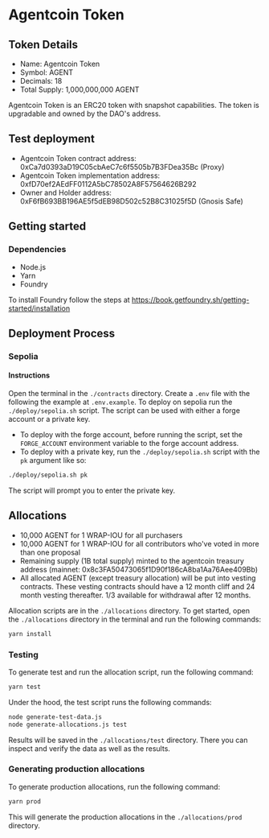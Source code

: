 # Agentcoin Token
## Token Details
- Name: Agentcoin Token
- Symbol: AGENT
- Decimals: 18
- Total Supply: 1,000,000,000 AGENT

Agentcoin Token is an ERC20 token with snapshot capabilities. The token is upgradable and owned by the DAO's address.

## Test deployment

- Agentcoin Token contract address: 0xCa7d0393aD19C05cbAeC7c6f5505b7B3FDea35Bc (Proxy)
- Agentcoin Token implementation address: 0xfD70ef2AEdFF0112A5bC78502A8F57564626B292
- Owner and Holder address: 0xF6fB693BB196AE5f5dEB98D502c52B8C31025f5D (Gnosis Safe)

## Getting started
### Dependencies
- Node.js
- Yarn
- Foundry

To install Foundry follow the steps at https://book.getfoundry.sh/getting-started/installation

## Deployment Process
### Sepolia

#### Instructions
Open the terminal in the `./contracts` directory.
Create a `.env` file with the following the example at `.env.example`.
To deploy on sepolia run the `./deploy/sepolia.sh` script.
The script can be used with either a forge account or a private key.

- To deploy with the forge account, before running the script, set the `FORGE_ACCOUNT` environment variable to the forge account address.
- To deploy with a private key, run the `./deploy/sepolia.sh` script with the `pk` argument like so:
```bash
./deploy/sepolia.sh pk
```
The script will prompt you to enter the private key.

## Allocations
- 10,000 AGENT for 1 WRAP-IOU for all purchasers
- 10,000 AGENT for 1 WRAP-IOU for all contributors who've voted in more than one proposal
- Remaining supply (1B total supply) minted to the agentcoin treasury address (mainnet: 0x8c3FA50473065f1D90f186cA8ba1Aa76Aee409Bb)
- All allocated AGENT (except treasury allocation) will be put into vesting contracts. These vesting contracts should have a 12 month cliff and 24 month vesting thereafter. 1/3 available for withdrawal after 12 months.

Allocation scripts are in the `./allocations` directory.
To get started, open the `./allocations` directory in the terminal and run the following commands:

```bash
yarn install
```

### Testing
To generate test and run the allocation script, run the following command:

```bash
yarn test
```
Under the hood, the test script runs the following commands:
```bash
node generate-test-data.js
node generate-allocations.js test
```
Results will be saved in the `./allocations/test` directory.
There you can inspect and verify the data as well as the results.

### Generating production allocations
To generate production allocations, run the following command:

```bash
yarn prod
```
This will generate the production allocations in the `./allocations/prod` directory.
